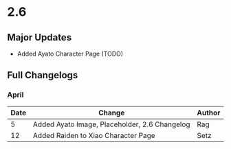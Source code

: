 # 2.6

## Major Updates

* Added Ayato Character Page (TODO)

## Full Changelogs

### April

| Date | Change                                        | Author |
| ---- | --------------------------------------------- | ------ |
| 5    | Added Ayato Image, Placeholder, 2.6 Changelog | Rag    |
| 12   | Added Raiden to Xiao Character Page           | Setz   |

##
